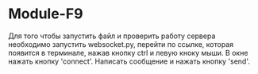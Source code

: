 # Module-F9

Для того чтобы запустить файл и проверить работу сервера необходимо запустить websocket.py, перейти по ссылке, которая появится в терминале,
нажав кнопку ctrl и левую кноку мыши.
В окне нажать кнопку 'connect'. Написать сообщение и нажать кнопку 'send'.
